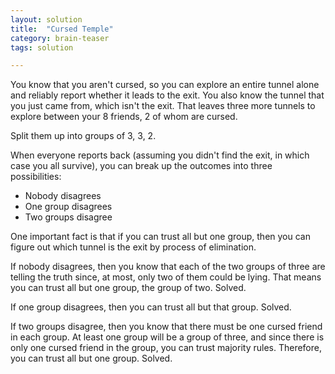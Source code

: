 ```yaml
---
layout: solution
title:  "Cursed Temple"
category: brain-teaser
tags: solution

---
```


You know that you aren't cursed, so you can explore an entire tunnel alone and reliably report whether it leads to the exit.  You also know the tunnel that you just came from, which isn't the exit.  That leaves three more tunnels to explore between your 8 friends, 2 of whom are cursed.

Split them up into groups of 3, 3, 2.

When everyone reports back (assuming you didn't find the exit, in which case you all survive), you can break up the outcomes into three possibilities:

- Nobody disagrees
- One group disagrees
- Two groups disagree

One important fact is that if you can trust all but one group, then you can figure out which tunnel is the exit by process of elimination.

If nobody disagrees, then you know that each of the two groups of three are telling the truth since, at most, only two of them could be lying.  That means you can trust all but one group, the group of two.  Solved.

If one group disagrees, then you can trust all but that group. Solved.

If two groups disagree, then you know that there must be one cursed friend in each group. At least one group will be a group of three, and since there is only one cursed friend in the group, you can trust majority rules.  Therefore, you can trust all but one group.  Solved.
